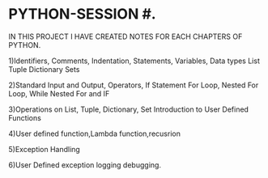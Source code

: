# PYTHON-SESSION #.

IN THIS PROJECT I HAVE CREATED NOTES FOR EACH CHAPTERS OF PYTHON.

1)Identifiers, Comments, Indentation, Statements, Variables, Data types List Tuple Dictionary Sets

2)Standard Input and Output, Operators, If Statement For Loop, Nested For Loop, While Nested For and IF

3)Operations on List, Tuple, Dictionary, Set Introduction to User Defined Functions

4)User defined function,Lambda function,recusrion

5)Exception Handling

6)User Defined exception logging debugging.
